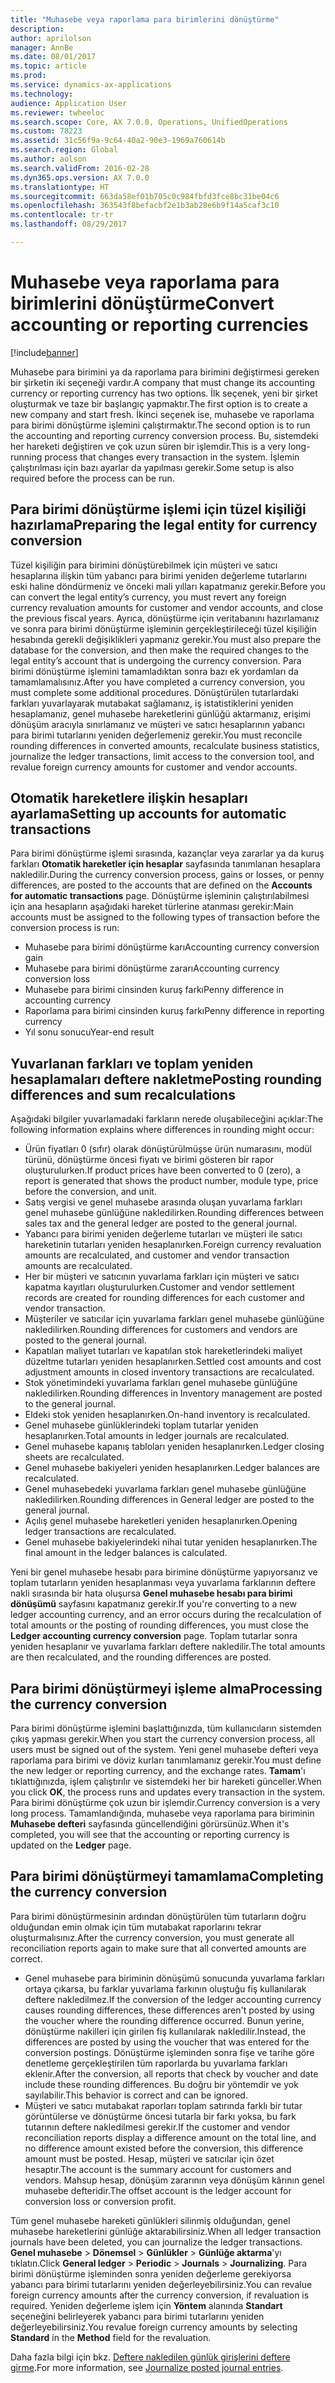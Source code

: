 ```yaml
---
title: "Muhasebe veya raporlama para birimlerini dönüştürme"
description: 
author: aprilolson
manager: AnnBe
ms.date: 08/01/2017
ms.topic: article
ms.prod: 
ms.service: dynamics-ax-applications
ms.technology: 
audience: Application User
ms.reviewer: twheeloc
ms.search.scope: Core, AX 7.0.0, Operations, UnifiedOperations
ms.custom: 78223
ms.assetid: 31c56f9a-9c64-40a2-90e3-1969a760614b
ms.search.region: Global
ms.author: aolson
ms.search.validFrom: 2016-02-28
ms.dyn365.ops.version: AX 7.0.0
ms.translationtype: HT
ms.sourcegitcommit: 663da58ef01b705c0c984fbfd3fce8bc31be04c6
ms.openlocfilehash: 363543f8befacbf2e1b3ab28e6b9f14a5caf3c10
ms.contentlocale: tr-tr
ms.lasthandoff: 08/29/2017

---
```


# <a name="convert-accounting-or-reporting-currencies"></a><span data-ttu-id="9c70d-102">Muhasebe veya raporlama para birimlerini dönüştürme</span><span class="sxs-lookup"><span data-stu-id="9c70d-102">Convert accounting or reporting currencies</span></span>

[!include[banner](../includes/banner.md)]


<span data-ttu-id="9c70d-103">Muhasebe para birimini ya da raporlama para birimini değiştirmesi gereken bir şirketin iki seçeneği vardır.</span><span class="sxs-lookup"><span data-stu-id="9c70d-103">A company that must change its accounting currency or reporting currency has two options.</span></span> <span data-ttu-id="9c70d-104">İlk seçenek, yeni bir şirket oluşturmak ve taze bir başlangıç yapmaktır.</span><span class="sxs-lookup"><span data-stu-id="9c70d-104">The first option is to create a new company and start fresh.</span></span> <span data-ttu-id="9c70d-105">İkinci seçenek ise, muhasebe ve raporlama para birimi dönüştürme işlemini çalıştırmaktır.</span><span class="sxs-lookup"><span data-stu-id="9c70d-105">The second option is to run the accounting and reporting currency conversion process.</span></span> <span data-ttu-id="9c70d-106">Bu, sistemdeki her hareketi değiştiren ve çok uzun süren bir işlemdir.</span><span class="sxs-lookup"><span data-stu-id="9c70d-106">This is a very long-running process that changes every transaction in the system.</span></span> <span data-ttu-id="9c70d-107">İşlemin çalıştırılması için bazı ayarlar da yapılması gerekir.</span><span class="sxs-lookup"><span data-stu-id="9c70d-107">Some setup is also required before the process can be run.</span></span>

## <a name="preparing-the-legal-entity-for-currency-conversion"></a><span data-ttu-id="9c70d-108">Para birimi dönüştürme işlemi için tüzel kişiliği hazırlama</span><span class="sxs-lookup"><span data-stu-id="9c70d-108">Preparing the legal entity for currency conversion</span></span>
<span data-ttu-id="9c70d-109">Tüzel kişiliğin para birimini dönüştürebilmek için müşteri ve satıcı hesaplarına ilişkin tüm yabancı para birimi yeniden değerleme tutarlarını eski haline döndürmeniz ve önceki mali yılları kapatmanız gerekir.</span><span class="sxs-lookup"><span data-stu-id="9c70d-109">Before you can convert the legal entity’s currency, you must revert any foreign currency revaluation amounts for customer and vendor accounts, and close the previous fiscal years.</span></span> <span data-ttu-id="9c70d-110">Ayrıca, dönüştürme için veritabanını hazırlamanız ve sonra para birimi dönüştürme işleminin gerçekleştirileceği tüzel kişiliğin hesabında gerekli değişiklikleri yapmanız gerekir.</span><span class="sxs-lookup"><span data-stu-id="9c70d-110">You must also prepare the database for the conversion, and then make the required changes to the legal entity’s account that is undergoing the currency conversion.</span></span> <span data-ttu-id="9c70d-111">Para birimi dönüştürme işlemini tamamladıktan sonra bazı ek yordamları da tamamlamalısınız.</span><span class="sxs-lookup"><span data-stu-id="9c70d-111">After you have completed a currency conversion, you must complete some additional procedures.</span></span> <span data-ttu-id="9c70d-112">Dönüştürülen tutarlardaki farkları yuvarlayarak mutabakat sağlamanız, iş istatistiklerini yeniden hesaplamanız, genel muhasebe hareketlerini günlüğü aktarmanız, erişimi dönüşüm aracıyla sınırlamanız ve müşteri ve satıcı hesaplarının yabancı para birimi tutarlarını yeniden değerlemeniz gerekir.</span><span class="sxs-lookup"><span data-stu-id="9c70d-112">You must reconcile rounding differences in converted amounts, recalculate business statistics, journalize the ledger transactions, limit access to the conversion tool, and revalue foreign currency amounts for customer and vendor accounts.</span></span>

## <a name="setting-up-accounts-for-automatic-transactions"></a><span data-ttu-id="9c70d-113">Otomatik hareketlere ilişkin hesapları ayarlama</span><span class="sxs-lookup"><span data-stu-id="9c70d-113">Setting up accounts for automatic transactions</span></span>
<span data-ttu-id="9c70d-114">Para birimi dönüştürme işlemi sırasında, kazançlar veya zararlar ya da kuruş farkları **Otomatik hareketler için hesaplar** sayfasında tanımlanan hesaplara nakledilir.</span><span class="sxs-lookup"><span data-stu-id="9c70d-114">During the currency conversion process, gains or losses, or penny differences, are posted to the accounts that are defined on the **Accounts for automatic transactions** page.</span></span> <span data-ttu-id="9c70d-115">Dönüştürme işleminin çalıştırılabilmesi için ana hesapların aşağıdaki hareket türlerine atanması gerekir:</span><span class="sxs-lookup"><span data-stu-id="9c70d-115">Main accounts must be assigned to the following types of transaction before the conversion process is run:</span></span>

-   <span data-ttu-id="9c70d-116">Muhasebe para birimi dönüştürme karı</span><span class="sxs-lookup"><span data-stu-id="9c70d-116">Accounting currency conversion gain</span></span>
-   <span data-ttu-id="9c70d-117">Muhasebe para birimi dönüştürme zararı</span><span class="sxs-lookup"><span data-stu-id="9c70d-117">Accounting currency conversion loss</span></span>
-   <span data-ttu-id="9c70d-118">Muhasebe para birimi cinsinden kuruş farkı</span><span class="sxs-lookup"><span data-stu-id="9c70d-118">Penny difference in accounting currency</span></span>
-   <span data-ttu-id="9c70d-119">Raporlama para birimi cinsinden kuruş farkı</span><span class="sxs-lookup"><span data-stu-id="9c70d-119">Penny difference in reporting currency</span></span>
-   <span data-ttu-id="9c70d-120">Yıl sonu sonucu</span><span class="sxs-lookup"><span data-stu-id="9c70d-120">Year-end result</span></span>

## <a name="posting-rounding-differences-and-sum-recalculations"></a><span data-ttu-id="9c70d-121">Yuvarlanan farkları ve toplam yeniden hesaplamaları deftere nakletme</span><span class="sxs-lookup"><span data-stu-id="9c70d-121">Posting rounding differences and sum recalculations</span></span>
<span data-ttu-id="9c70d-122">Aşağıdaki bilgiler yuvarlamadaki farkların nerede oluşabileceğini açıklar:</span><span class="sxs-lookup"><span data-stu-id="9c70d-122">The following information explains where differences in rounding might occur:</span></span>

-   <span data-ttu-id="9c70d-123">Ürün fiyatları 0 (sıfır) olarak dönüştürülmüşse ürün numarasını, modül türünü, dönüştürme öncesi fiyatı ve birimi gösteren bir rapor oluşturulurken.</span><span class="sxs-lookup"><span data-stu-id="9c70d-123">If product prices have been converted to 0 (zero), a report is generated that shows the product number, module type, price before the conversion, and unit.</span></span>
-   <span data-ttu-id="9c70d-124">Satış vergisi ve genel muhasebe arasında oluşan yuvarlama farkları genel muhasebe günlüğüne nakledilirken.</span><span class="sxs-lookup"><span data-stu-id="9c70d-124">Rounding differences between sales tax and the general ledger are posted to the general journal.</span></span>
-   <span data-ttu-id="9c70d-125">Yabancı para birimi yeniden değerleme tutarları ve müşteri ile satıcı hareketinin tutarları yeniden hesaplanırken.</span><span class="sxs-lookup"><span data-stu-id="9c70d-125">Foreign currency revaluation amounts are recalculated, and customer and vendor transaction amounts are recalculated.</span></span>
-   <span data-ttu-id="9c70d-126">Her bir müşteri ve satıcının yuvarlama farkları için müşteri ve satıcı kapatma kayıtları oluşturulurken.</span><span class="sxs-lookup"><span data-stu-id="9c70d-126">Customer and vendor settlement records are created for rounding differences for each customer and vendor transaction.</span></span>
-   <span data-ttu-id="9c70d-127">Müşteriler ve satıcılar için yuvarlama farkları genel muhasebe günlüğüne nakledilirken.</span><span class="sxs-lookup"><span data-stu-id="9c70d-127">Rounding differences for customers and vendors are posted to the general journal.</span></span>
-   <span data-ttu-id="9c70d-128">Kapatılan maliyet tutarları ve kapatılan stok hareketlerindeki maliyet düzeltme tutarları yeniden hesaplanırken.</span><span class="sxs-lookup"><span data-stu-id="9c70d-128">Settled cost amounts and cost adjustment amounts in closed inventory transactions are recalculated.</span></span>
-   <span data-ttu-id="9c70d-129">Stok yönetimindeki yuvarlama farkları genel muhasebe günlüğüne nakledilirken.</span><span class="sxs-lookup"><span data-stu-id="9c70d-129">Rounding differences in Inventory management are posted to the general journal.</span></span>
-   <span data-ttu-id="9c70d-130">Eldeki stok yeniden hesaplanırken.</span><span class="sxs-lookup"><span data-stu-id="9c70d-130">On-hand inventory is recalculated.</span></span>
-   <span data-ttu-id="9c70d-131">Genel muhasebe günlüklerindeki toplam tutarlar yeniden hesaplanırken.</span><span class="sxs-lookup"><span data-stu-id="9c70d-131">Total amounts in ledger journals are recalculated.</span></span>
-   <span data-ttu-id="9c70d-132">Genel muhasebe kapanış tabloları yeniden hesaplanırken.</span><span class="sxs-lookup"><span data-stu-id="9c70d-132">Ledger closing sheets are recalculated.</span></span>
-   <span data-ttu-id="9c70d-133">Genel muhasebe bakiyeleri yeniden hesaplanırken.</span><span class="sxs-lookup"><span data-stu-id="9c70d-133">Ledger balances are recalculated.</span></span>
-   <span data-ttu-id="9c70d-134">Genel muhasebedeki yuvarlama farkları genel muhasebe günlüğüne nakledilirken.</span><span class="sxs-lookup"><span data-stu-id="9c70d-134">Rounding differences in General ledger are posted to the general journal.</span></span>
-   <span data-ttu-id="9c70d-135">Açılış genel muhasebe hareketleri yeniden hesaplanırken.</span><span class="sxs-lookup"><span data-stu-id="9c70d-135">Opening ledger transactions are recalculated.</span></span>
-   <span data-ttu-id="9c70d-136">Genel muhasebe bakiyelerindeki nihai tutar yeniden hesaplanırken.</span><span class="sxs-lookup"><span data-stu-id="9c70d-136">The final amount in the ledger balances is calculated.</span></span>

<span data-ttu-id="9c70d-137">Yeni bir genel muhasebe hesabı para birimine dönüştürme yapıyorsanız ve toplam tutarların yeniden hesaplanması veya yuvarlama farklarının deftere nakli sırasında bir hata oluşursa **Genel muhasebe hesabı para birimi dönüşümü** sayfasını kapatmanız gerekir.</span><span class="sxs-lookup"><span data-stu-id="9c70d-137">If you're converting to a new ledger accounting currency, and an error occurs during the recalculation of total amounts or the posting of rounding differences, you must close the **Ledger accounting currency conversion** page.</span></span> <span data-ttu-id="9c70d-138">Toplam tutarlar sonra yeniden hesaplanır ve yuvarlama farkları deftere nakledilir.</span><span class="sxs-lookup"><span data-stu-id="9c70d-138">The total amounts are then recalculated, and the rounding differences are posted.</span></span>

## <a name="processing-the-currency-conversion"></a><span data-ttu-id="9c70d-139">Para birimi dönüştürmeyi işleme alma</span><span class="sxs-lookup"><span data-stu-id="9c70d-139">Processing the currency conversion</span></span>
<span data-ttu-id="9c70d-140">Para birimi dönüştürme işlemini başlattığınızda, tüm kullanıcıların sistemden çıkış yapması gerekir.</span><span class="sxs-lookup"><span data-stu-id="9c70d-140">When you start the currency conversion process, all users must be signed out of the system.</span></span> <span data-ttu-id="9c70d-141">Yeni genel muhasebe defteri veya raporlama para birimi ve döviz kurları tanımlamanız gerekir.</span><span class="sxs-lookup"><span data-stu-id="9c70d-141">You must define the new ledger or reporting currency, and the exchange rates.</span></span> <span data-ttu-id="9c70d-142">**Tamam**'ı tıklattığınızda, işlem çalıştırılır ve sistemdeki her bir hareketi günceller.</span><span class="sxs-lookup"><span data-stu-id="9c70d-142">When you click **OK**, the process runs and updates every transaction in the system.</span></span> <span data-ttu-id="9c70d-143">Para birimi dönüştürme çok uzun bir işlemdir.</span><span class="sxs-lookup"><span data-stu-id="9c70d-143">Currency conversion is a very long process.</span></span> <span data-ttu-id="9c70d-144">Tamamlandığında, muhasebe veya raporlama para biriminin **Muhasebe defteri** sayfasında güncellendiğini görürsünüz.</span><span class="sxs-lookup"><span data-stu-id="9c70d-144">When it's completed, you will see that the accounting or reporting currency is updated on the **Ledger** page.</span></span>

## <a name="completing-the-currency-conversion"></a><span data-ttu-id="9c70d-145">Para birimi dönüştürmeyi tamamlama</span><span class="sxs-lookup"><span data-stu-id="9c70d-145">Completing the currency conversion</span></span>
<span data-ttu-id="9c70d-146">Para birimi dönüştürmesinin ardından dönüştürülen tüm tutarların doğru olduğundan emin olmak için tüm mutabakat raporlarını tekrar oluşturmalısınız.</span><span class="sxs-lookup"><span data-stu-id="9c70d-146">After the currency conversion, you must generate all reconciliation reports again to make sure that all converted amounts are correct.</span></span>

-   <span data-ttu-id="9c70d-147">Genel muhasebe para biriminin dönüşümü sonucunda yuvarlama farkları ortaya çıkarsa, bu farklar yuvarlama farkının oluştuğu fiş kullanılarak deftere nakledilmez.</span><span class="sxs-lookup"><span data-stu-id="9c70d-147">If the conversion of the ledger accounting currency causes rounding differences, these differences aren't posted by using the voucher where the rounding difference occurred.</span></span> <span data-ttu-id="9c70d-148">Bunun yerine, dönüştürme nakilleri için girilen fiş kullanılarak nakledilir.</span><span class="sxs-lookup"><span data-stu-id="9c70d-148">Instead, the differences are posted by using the voucher that was entered for the conversion postings.</span></span> <span data-ttu-id="9c70d-149">Dönüştürme işleminden sonra fişe ve tarihe göre denetleme gerçekleştirilen tüm raporlarda bu yuvarlama farkları eklenir.</span><span class="sxs-lookup"><span data-stu-id="9c70d-149">After the conversion, all reports that check by voucher and date include these rounding differences.</span></span> <span data-ttu-id="9c70d-150">Bu doğru bir yöntemdir ve yok sayılabilir.</span><span class="sxs-lookup"><span data-stu-id="9c70d-150">This behavior is correct and can be ignored.</span></span>
-   <span data-ttu-id="9c70d-151">Müşteri ve satıcı mutabakat raporları toplam satırında farklı bir tutar görüntülerse ve dönüştürme öncesi tutarla bir farkı yoksa, bu fark tutarının deftere nakledilmesi gerekir.</span><span class="sxs-lookup"><span data-stu-id="9c70d-151">If the customer and vendor reconciliation reports display a difference amount on the total line, and no difference amount existed before the conversion, this difference amount must be posted.</span></span> <span data-ttu-id="9c70d-152">Hesap, müşteri ve satıcılar için özet hesaptır.</span><span class="sxs-lookup"><span data-stu-id="9c70d-152">The account is the summary account for customers and vendors.</span></span> <span data-ttu-id="9c70d-153">Mahsup hesap, dönüşüm zararının veya dönüşüm kârının genel muhasebe defteridir.</span><span class="sxs-lookup"><span data-stu-id="9c70d-153">The offset account is the ledger account for conversion loss or conversion profit.</span></span>

<span data-ttu-id="9c70d-154">Tüm genel muhasebe hareketi günlükleri silinmiş olduğundan, genel muhasebe hareketlerini günlüğe aktarabilirsiniz.</span><span class="sxs-lookup"><span data-stu-id="9c70d-154">When all ledger transaction journals have been deleted, you can journalize the ledger transactions.</span></span> <span data-ttu-id="9c70d-155">**Genel muhasebe** &gt; **Dönemsel** &gt; **Günlükler** &gt; **Günlüğe aktarma**'yı tıklatın.</span><span class="sxs-lookup"><span data-stu-id="9c70d-155">Click **General ledger** &gt; **Periodic** &gt; **Journals** &gt; **Journalizing**.</span></span> <span data-ttu-id="9c70d-156">Para birimi dönüştürme işleminden sonra yeniden değerleme gerekiyorsa yabancı para birimi tutarlarını yeniden değerleyebilirsiniz.</span><span class="sxs-lookup"><span data-stu-id="9c70d-156">You can revalue foreign currency amounts after the currency conversion, if revaluation is required.</span></span> <span data-ttu-id="9c70d-157">Yeniden değerleme işlem için **Yöntem** alanında **Standart** seçeneğini belirleyerek yabancı para birimi tutarlarını yeniden değerleyebilirsiniz.</span><span class="sxs-lookup"><span data-stu-id="9c70d-157">You revalue foreign currency amounts by selecting **Standard** in the **Method** field for the revaluation.</span></span>

<span data-ttu-id="9c70d-158">Daha fazla bilgi için bkz. [Deftere nakledilen günlük girişlerini deftere girme](tasks/journalize-posted-journal-entries.md).</span><span class="sxs-lookup"><span data-stu-id="9c70d-158">For more information, see [Journalize posted journal entries](tasks/journalize-posted-journal-entries.md).</span></span>


